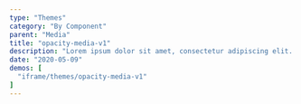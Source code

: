 ```yaml
---
type: "Themes"
category: "By Component"
parent: "Media"
title: "opacity-media-v1"
description: "Lorem ipsum dolor sit amet, consectetur adipiscing elit. Nunc tempus laoreet leo sit amet iaculis."
date: "2020-05-09"
demos: [
  "iframe/themes/opacity-media-v1"
]
---
```

